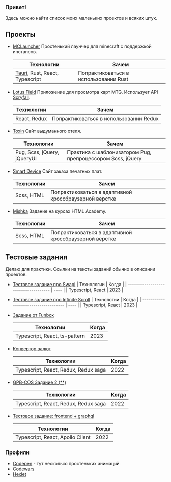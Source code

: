 ### Привет!

Здесь можно найти список моих маленьких проектов и всяких штук.

## Проекты

- [MCLauncher](https://github.com/qrxt/mclauncher)
    Простенький лаунчер для minecraft с поддержкой инстансов.

    | Технологии | Зачем |
    | ----------- | ----------- |
    | [Tauri](https://tauri.app/), Rust, React, Typescript | Попрактиковаться в использовании Rust |

- [Lotus Field](https://github.com/qrxt/lotus-field)
    Приложение для просмотра карт MTG. Использует API [Scryfall](https://scryfall.com/). 

    | Технологии | Зачем |
    | ----------- | ----------- |
    | React, Redux | Попрактиковаться в использовании Redux |

- [Toxin](https://github.com/qrxt/toxin)
    Сайт выдуманного отеля.

    | Технологии | Зачем |
    | ----------- | ----------- |
    | Pug, Scss, jQuery, jQueryUI | Практика с шаблонизатором Pug, препроцессором Scss, jQuery |

- [Smart Device](https://github.com/qrxt/smart-device)
    Сайт заказа печатных плат.

    | Технологии | Зачем |
    | ----------- | ----------- |
    | Scss, HTML | Попрактиковаться в адаптивной кроссбраузерной верстке |
    
- [Mishka](https://github.com/qrxt/mishka)
    Задание на курсах HTML Academy.

    | Технологии | Зачем |
    | ----------- | ----------- |
    | Scss, HTML | Попрактиковаться в адаптивной кроссбраузерной верстке |

## Тестовые задания

Делаю для практики.
Ссылки на тексты заданий обычно в описании проектов.

- [Тестовое задание про Swapi](https://github.com/qrxt/test-swapi)
    |     Технологии      |         Когда         |
    | ------------------------------------ | ---- |
    | Typescript, React | 2023 |

- [Тестовое задание про Infinite Scroll](https://github.com/qrxt/test-infinite-scroll)
    |     Технологии      |         Когда         |
    | ------------------------------------ | ---- |
    | Typescript, React | 2023 |

- [Задание от Funbox](https://github.com/qrxt/funbox-test)

    |     Технологии      |         Когда         |
    | ------------------------------------ | ---- |
    | Typescript, React, ts-pattern | 2023 |

- [Конвертор валют](https://github.com/qrxt/currency)

    |     Технологии      |         Когда         |
    | ------------------------------------ | ---- |
    | Typescript, React, Redux, Redux saga | 2022 |

- [GPB-COS Задание 2 (**)](https://github.com/qrxt/test-work-gpb-cos-2)

    |     Технологии      |         Когда         |
    | ------------------------------------ | ---- |
    | Typescript, React, Redux, Redux saga | 2022 |
    
 - [Тестовое задание: frontend + graphql](https://github.com/qrxt/test-github-graphql-issues)

    |     Технологии      |         Когда         |
    | ------------------------------------ | ---- |
    | Typescript, React, Apollo Client     | 2022 |
   
   
### Профили
- [Codepen](https://codepen.io/qrx357) - тут несколько простеньких анимаций
- [Codewars](https://www.codewars.com/users/____________/)
- [Hexlet](https://ru.hexlet.io/u/user-e954b317dfdf187f)
